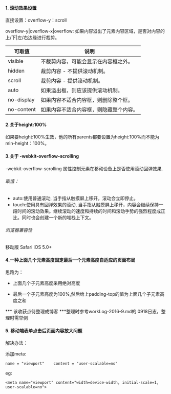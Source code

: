 #### 1. 滚动效果设置
直接设置：overflow-y：scroll

overflow-y|overflow-x|overflow: 如果内容溢出了元素内容区域，是否对内容的上/下|左/右边缘进行裁剪。

可取值|说明
-----|----
visible|不裁剪内容，可能会显示在内容框之外。
hidden|	裁剪内容 - 不提供滚动机制。
scroll|裁剪内容 - 提供滚动机制。
auto|如果溢出框，则应该提供滚动机制。
no-display|如果内容不适合内容框，则删除整个框。
no-content|如果内容不适合内容框，则隐藏整个内容。

#### 2.关于height:100%

如果要height:100%生效，他的所有parents都要设置为height:100%而不能为min-height：100%。

#### 3.关于 -webkit-overflow-scrolling
-webkit-overflow-scrolling 属性控制元素在移动设备上是否使用滚动回弹效果.

###### 取值：

- auto:使用普通滚动, 当手指从触摸屏上移开，滚动会立即停止。
- touch:使用具有回弹效果的滚动, 当手指从触摸屏上移开，内容会继续保持一段时间的滚动效果。继续滚动的速度和持续的时间和滚动手势的强烈程度成正比。同时也会创建一个新的堆栈上下文。

###### 浏览器兼容性

移动版 Safari  iOS 5.0+


#### 4.一种上面几个元素高度固定最后一个元素高度自适应的页面布局

思路为：

- 上面几个子元素高度采用绝对高度

- 最后一个子元素高度为100%,然后给上padding-top的值为上面几个子元素高度之和

*** 该收获点待整理成博客 ***整理时参考workLog-2016-9.md的 0918日志，整理时需举例




#### 5. 移动端表单点击后页面内容放大问题

解决办法：

 添加meta:

	name = "viewport"    content = "user-scalable=no"

 eg:

	<meta name="viewport" content="width=device-width, initial-scale=1, user-scalable=no">